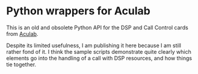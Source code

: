 # Python wrappers for Aculab

This is an old and obsolete Python API for the DSP and Call Control
cards from [Aculab](http://aculab.com).

Despite its limited usefulness, I am publishing it here because I
am still rather fond of it. I think the sample scripts demonstrate
quite clearly which elements go into the handling of a call with DSP resources,
and how things tie together.
